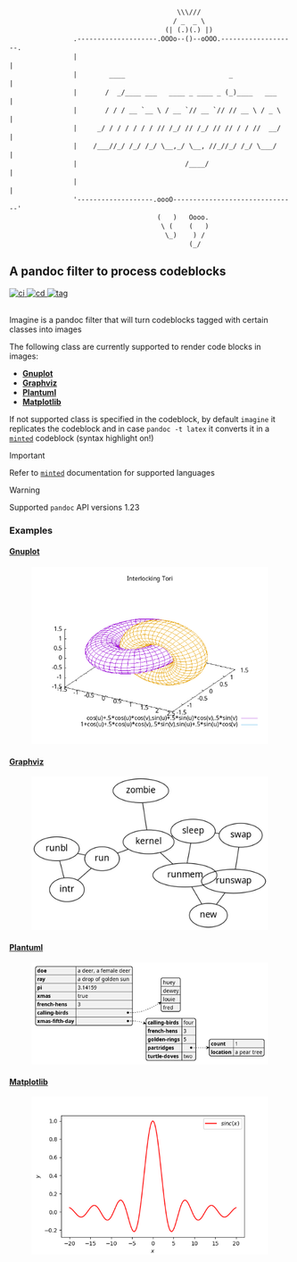 ``` imagine
                                          \\\///
                                         / _  _ \
                                       (| (.)(.) |)
                .--------------------.OOOo--()--oOOO.-------------------.
                |                                                       |
                |        ____                          _                |
                |       /  _/____ ___   ____ _ ____ _ (_)____   ___     |
                |       / / / __ `__ \ / __ `// __ `// // __ \ / _ \    |
                |     _/ / / / / / / // /_/ // /_/ // // / / //  __/    |
                |    /___//_/ /_/ /_/ \__,_/ \__, //_//_/ /_/ \___/     |
                |                           /____/                      |
                |                                                       |
                '-------------------.oooO-------------------------------'
                                     (   )   Oooo.
                                      \ (    (   )
                                       \_)    ) /
                                             (_/
```

## A pandoc filter to process codeblocks

<a href="https://github.com/andros21/imagine/actions/workflows/ci.yml">
<img src="https://img.shields.io/github/actions/workflow/status/andros21/imagine/ci.yml?branch=master&label=ci&logo=github" alt="ci">
</a>
<a href="https://github.com/andros21/imagine/actions/workflows/cd.yml">
<img src="https://img.shields.io/github/actions/workflow/status/andros21/imagine/cd.yml?label=cd&logo=github" alt="cd">
</a> <a href="https://github.com/andros21/imagine/tags">
<img src="https://img.shields.io/github/v/tag/andros21/imagine?color=blue&label=tag&sort=semver&logo=github" alt="tag">
</a> <br><br>

Imagine is a pandoc filter that will turn codeblocks tagged with certain
classes into images

The following class are currently supported to render code blocks in
images:

- [**Gnuplot**](#gnuplot)
- [**Graphviz**](#graphviz)
- [**Plantuml**](#plantuml)
- [**Matplotlib**](#matplotlib)

If not supported class is specified in the codeblock, by default
`imagine` it replicates the codeblock and in case `pandoc -t latex` it
converts it in a
[`minted`](https://www.overleaf.com/learn/latex/Code_Highlighting_with_minted)
codeblock (syntax highlight on!)

> [!IMPORTANT]
> Refer to [`minted`](https://ctan.org/pkg/minted)
> documentation for supported languages

> [!WARNING]
> Supported `pandoc` API versions 1.23

### Examples

#### [Gnuplot](http://www.gnuplot.info)

<figure>
<img src="pd-images/bbc8295fb9663119c882a7cae7358f2b1f863d61.png" />
</figure>

#### [Graphviz](https://graphviz.org/)

<figure>
<img src="pd-images/930b097432ed038af41e415da8d22b02e0e4083b.png" />
</figure>

#### [Plantuml](https://plantuml.com/)

<figure>
<img src="pd-images/efbf3d7478a6c494bedbbebe16f56f972d775373.png" />
</figure>

#### [Matplotlib](https://matplotlib.org/)

<figure>
<img src="pd-images/d3edd7513770418f05b32336802f65db82e91485.png" />
</figure>
